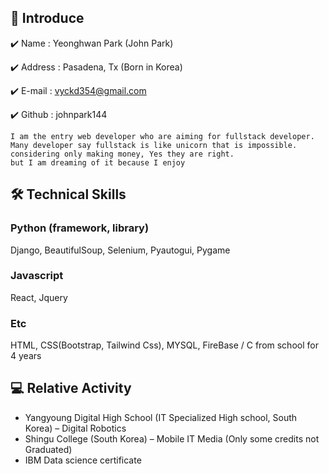 ## 👋 Introduce 
✔️ Name : Yeonghwan Park (John Park)

✔️ Address : Pasadena, Tx (Born in Korea)

✔️ E-mail : vyckd354@gmail.com

✔️ Github : johnpark144

``` 
I am the entry web developer who are aiming for fullstack developer.
Many developer say fullstack is like unicorn that is impossible.
considering only making money, Yes they are right.
but I am dreaming of it because I enjoy

```
## 🛠 Technical Skills
### Python (framework, library)
Django, BeautifulSoup, Selenium, Pyautogui, Pygame

### Javascript
React, Jquery

### Etc
HTML, CSS(Bootstrap, Tailwind Css), MYSQL, FireBase / C from school for 4 years

## 💻 Relative Activity
* Yangyoung Digital High School  (IT Specialized High school, South Korea) – Digital Robotics
* Shingu College (South Korea) – Mobile IT Media (Only some credits not Graduated)
* IBM Data science certificate
